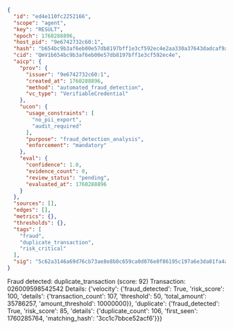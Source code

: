 ```json
{
  "id": "ed4e110fc2252166",
  "scope": "agent",
  "key": "RESULT",
  "epoch": 1760288896,
  "host_pid": "9e6742732c60:1",
  "hash": "b654bc9b3af6eb00e57db8197bff1e3cf592ec4e2aa330a37643dadcaf9a6384",
  "cid": "QmV1b654bc9b3af6eb00e57db8197bff1e3cf592ec4e",
  "aicp": {
    "prov": {
      "issuer": "9e6742732c60:1",
      "created_at": 1760288896,
      "method": "automated_fraud_detection",
      "vc_type": "VerifiableCredential"
    },
    "ucon": {
      "usage_constraints": [
        "no_pii_export",
        "audit_required"
      ],
      "purpose": "fraud_detection_analysis",
      "enforcement": "mandatory"
    },
    "eval": {
      "confidence": 1.0,
      "evidence_count": 0,
      "review_status": "pending",
      "evaluated_at": 1760288896
    }
  },
  "sources": [],
  "edges": [],
  "metrics": {},
  "thresholds": {},
  "tags": [
    "fraud",
    "duplicate_transaction",
    "risk_critical"
  ],
  "sig": "5c62a3146a69d76cb73ae8e8b0c659ca0d076e0f86195c197a6e3da01fa4a626"
}
```

Fraud detected: duplicate_transaction (score: 92)
Transaction: 026009598542542
Details: {'velocity': {'fraud_detected': True, 'risk_score': 100, 'details': {'transaction_count': 107, 'threshold': 50, 'total_amount': 35786257, 'amount_threshold': 10000000}}, 'duplicate': {'fraud_detected': True, 'risk_score': 85, 'details': {'duplicate_count': 106, 'first_seen': 1760285764, 'matching_hash': '3cc1c7bbce52acf6'}}}